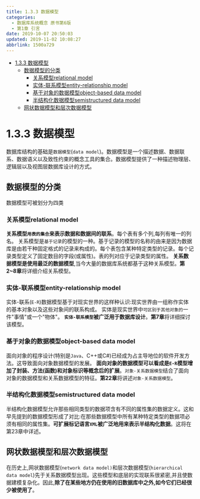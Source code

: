 ```yaml
---
title: 1.3.3 数据模型
categories: 
  - 数据库系统概念 原书第6版
  - 第1章 引言
date: 2019-10-07 20:50:03
updated: 2019-11-02 10:08:27
abbrlink: 1500a729
---
```

- [1.3.3 数据模型](/ReadingNotes/1500a729/#1-3-3-数据模型)
    - [数据模型的分类](/ReadingNotes/1500a729/#数据模型的分类)
        - [关系模型relational model](/ReadingNotes/1500a729/#关系模型relational-model)
        - [实体-联系模型entity-relationship model](/ReadingNotes/1500a729/#实体-联系模型entity-relationship-model)
        - [基于对象的数据模型object-based data model](/ReadingNotes/1500a729/#基于对象的数据模型object-based-data-model)
        - [半结构化数据模型semistructured data model](/ReadingNotes/1500a729/#半结构化数据模型semistructured-data-model)
    - [网状数据模型和层次数据模型](/ReadingNotes/1500a729/#网状数据模型和层次数据模型)

<!--more-->
<script src="https://cdn.bootcss.com/jquery/3.4.0/jquery.slim.min.js"></script>
<script>$(document).ready(function () {$(".post-body > ul:nth-child(1)").hide();});</script>

<!--end-->
<!--SSTStart-->
# 1.3.3 数据模型 #
数据库结构的基础是`数据模型`(`data model`)。数据模型是一个描述数据、数据联系、数据语义以及致性约束的概念工具的集合。数据模型提供了一种描述物理层、逻辑层以及视图层数据库设计的方式。
## 数据模型的分类 ##
数据模型可被划分为四类
### 关系模型relational model ###
**关系模型`用表的集合`来表示数据和数据间的联系**。每个表有多个列,每列有唯一的列名。
关系模型是`基于记录`的模型的一种。基于记录的模型的名称的由来是因为数据库是由若干种固定格式的记录来构成的。每个表包含某种特定类型的记录。每个记录类型定义了固定数目的字段(或属性)。表的列对应于记录类型的属性。
**关系数据模型是使用最泛的数据模型**,当今大量的数据库系统都基于这种关系模型。**第2~8章**将详细介绍关系模型。
### 实体-联系模型entity-relationship model ###
实体-联系(`E-R`)数据模型基于对现实世界的这样种认识:现实世界由一组称作实体的基本对象以及这些对象间的联系构成。
实体是现实世界中`可区别于其他对象的`一件"事情"或一个"物体"。
**`实体-联系模型`被广泛用于数据库设计**。**第7章**将详细探讨该模型。
### 基于对象的数据模型object-based data model ###
面向对象的程序设计(特别是`Java`、C++或C#)已经成为占主导地位的软件开发方法。这导致面向对象数据模型的发展。
**面向对象的数据模型可以看成是`E-R`模型增加了封装、方法(函数)和对象标识等概念后的扩展**。`对象-关系数据模型`结合了面向对象的数据模型和关系数据模型的特征。**第22章**将讲述`对象-关系数据模型`。
### 半结构化数据模型semistructured data model ###
半结构化数据模型允许那些相同类型的数据项含有不同的属性集的数据定义。这和早先提到的数据模型形成了对比:在那些数据模型中所有某种特定类型的数据项必须有相同的属性集。**可扩展标记语言`XML`被广泛地用来表示半结构化数据**。这将在第23章中详述。

## 网状数据模型和层次数据模型 ##
在历史上,网状数据模型(`network data model)`和层次数据模型(`hierarchical data model`)先于关系数据模型出现。这些模型和底层的实现联系很紧密,并且使数据建模复杂化。因此,**除了在某些地方仍在使用的旧数据库中之外,如今它们已经很少被使用了**。
<!--SSTStop-->

